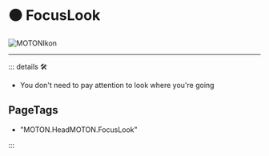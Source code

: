 # 🟠 <motor>FocusLook</motor>

![MOTONIkon](/Ikon/Motor_Ikon.png)

---

<!-- =================================================== -->
<!-- =================================================== -->
<!-- =================================================== -->
<!-- =================================================== -->
<!-- =================================================== -->
::: details 🛠

- You don't need to pay attention to look where you're going

<h2>PageTags</h2>

- "MOTON.HeadMOTON.FocusLook"

:::
